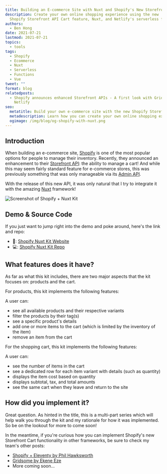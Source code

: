```yaml
---
title: Building an E-commerce Site with Nuxt and Shopify's New Storefront Cart API - Part 1
description: Create your own online shopping experience using the new
  Shopify Storefront API Cart feature, Nuxt, and Netlify's serverless functions.
authors:
  - Ben Hong
date: 2021-07-21
lastmod: 2021-07-21
topics:
  - tools
tags:
  - Shopify
  - Ecommerce
  - Nuxt
  - Serverless
  - Functions
  - Vue
tweet: ""
format: blog
relatedposts:
  - Shopify announces enhanced Storefront APIs - A first look with Gridsome and
    Netlify
seo:
  metatitle: Build your own e-commerce site with the new Shopify Storefront API Cart feature, Nuxt, and serverless functions with Netlify
  metadescription: Learn how you can create your own online shopping experience using the new Shopify Storefront API Cart feature, Nuxt, and Netlify's serverless functions.
  ogimage: /img/blog/og-shopify-with-nuxt.png
---
```

## Introduction

When building an e-commerce site, [Shopify](https://www.shopify.com) is one of the most popular options for people to manage their inventory. Recently, they announced an enhancement to their [Storefront API](https://shopify.dev/custom-storefronts/cart): the ability to manage a cart! And while this may seem fairly standard feature for e-commerce stores, this was previously something that was only manageable via its [Admin API](https://shopify.dev/api/admin).

With the release of this new API, it was only natural that I try to integrate it with the amazing [Nuxt](https://nuxtjs.org/) framework!

![Screenshot of Shopify + Nuxt Kit](/img/blog/shopify-nuxt-kit-blog-post-part-1.png)

## Demo & Source Code

If you just want to jump right into the demo and poke around, here's the link and repo:

- 🔗: [Shopify Nuxt Kit Website](https://shopify-nuxt-kit.netlify.app/ "https://shopify-nuxt-kit.netlify.app/")
- 💻: [Shopify Nuxt Kit Repo](https://www.github.com/bencodezen/shopify-nuxt-kit)

## What features does it have?

As far as what this kit includes, there are two major aspects that the kit focuses on: products and the cart.

For products, this kit implements the following features:

A user can:

- see all available products and their respective variants
- filter the products by their tag(s)
- see a specific product's details
- add one or more items to the cart (which is limited by the inventory of the item)
- remove an item from the cart

For the shopping cart, this kit implements the following features:

A user can:

- see the number of items in the cart
- see a dedicated row for each item variant with details (such as quantity)
- displays the item cost based on quantity
- displays subtotal, tax, and total amounts
- see the same cart when they leave and return to the site

## How did you implement it?

Great question. As hinted in the title, this is a multi-part series which will help walk you through the kit and my rationale for how it was implemented. So be on the lookout for more to come soon!

In the meantime, if you're curious how you can implement Shopify's new Storefront Cart functionality in other frameworks, be sure to check my team's other posts:

- [Shopify + Eleventy by Phil Hawksworth](https://ntl.fyi/3kKAMGT)
- [Gridsome by Ekene Eze](https://ntl.fyi/3BoRkdx)
- More coming soon...
